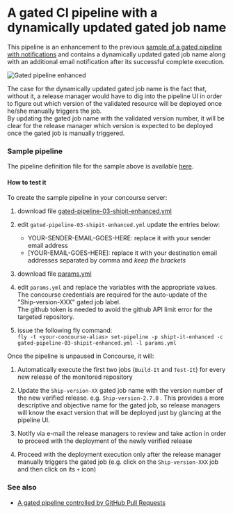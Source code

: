 # A gated CI pipeline with a dynamically updated gated job name

This pipeline is an enhancement to the previous [sample of a gated pipeline with notifications](../02-shipit) and contains a dynamically updated gated job name along with an additional email notification after its successful complete execution.


![Gated pipeline enhanced](https://raw.githubusercontent.com/lsilvapvt/misc-support-files/master/docs/images/shipit-gated-pipeline-enhanced.gif)


The case for the dynamically updated gated job name is the fact that, without it, a release manager would have to dig into the pipeline UI in order to figure out which version of the validated resource will be deployed once he/she manually triggers the job.  
By updating the gated job name with the validated version number, it will be clear for the release manager which version is expected to be deployed once the gated job is manually triggered.


### Sample pipeline
The pipeline definition file for the sample above is available [here](gated-pipeline-03-shipit-enhanced.yml).

#### How to test it
To create the sample pipeline in your concourse server:

1. download file [gated-pipeline-03-shipit-enhanced.yml](gated-pipeline-03-shipit-enhanced.yml)


1. edit `gated-pipeline-03-shipit-enhanced.yml` update the entries below:  
   - YOUR-SENDER-EMAIL-GOES-HERE: replace it with your sender email address  
   - [YOUR-EMAIL-GOES-HERE]: replace it with your destination email addresses separated by comma and *keep the brackets*


1. download file [params.yml](params.yml)

1. edit `params.yml` and replace the variables with the appropriate values.   
   The concourse credentials are required for the auto-update of the "Ship-version-XXX" gated job label.   
   The github token is needed to avoid the github API limit error for the targeted repository.

1. issue the following fly command:   
`fly -t <your-concourse-alias> set-pipeline -p shipt-it-enhanced -c gated-pipeline-03-shipit-enhanced.yml -l params.yml`


Once the pipeline is unpaused in Concourse, it will:

1. Automatically execute the first two jobs (`Build-It` and `Test-It`) for every new release of the monitored repository

1. Update the `Ship-version-XX` gated job name with the version number of the new verified release. e.g. `Ship-version-2.7.0` . This provides a more descriptive and objective name for the gated job, so release managers will know the exact version that will be deployed just by glancing at the pipeline UI.

1. Notify via e-mail the release managers to review and take action in order to proceed with the deployment of the newly verified release

1. Proceed with the deployment execution only after the release manager manually triggers the gated job (e.g. click on the `Ship-version-XXX` job and then click on its `+` icon)


### See also

- [A gated pipeline controlled by GitHub Pull Requests](../04-github-pull-request)  
